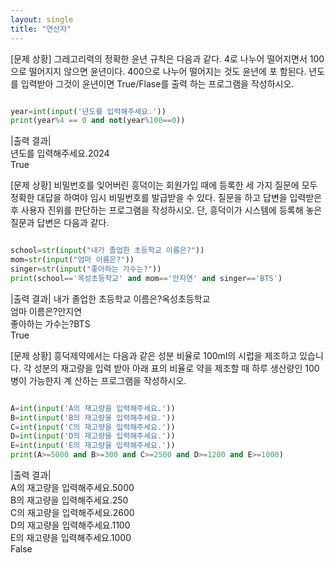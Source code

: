 ```yaml
---
layout: single
title: "연산자"
---
```


[문제 상황]
그레고리력의 정확한 윤년 규칙은 다음과 같다. 4로 나누어 떨어지면서 100으로 떨어지지 않으면 윤년이다. 400으로 나누어 떨어지는 것도 윤년에 포 함된다. 년도를 입력받아 그것이 윤년이면 True/Flase를 출력 하는 프로그램을 작성하시오.
~~~ python

year=int(input('년도를 입력해주세요.'))
print(year%4 == 0 and not(year%100==0))

~~~
|출력 결과|  
년도를 입력해주세요.2024   
True

[문제 상황]
비밀번호를 잊어버린 흥덕이는 회원가입 때에 등록한 세 가지 질문에 모두 정확한 대답을 하여야 임시 비밀번호를 발급받을 수 있다. 질문을 하고 답변을 입력받은 후 사용자 진위를 판단하는 프로그램을 작성하시오. 단, 흥덕이가 시스템에 등록해 놓은 질문과 답변은 다음과 같다.
~~~python

school=str(input("내가 졸업한 초등학교 이름은?"))
mom=str(input("엄마 이름은?"))
singer=str(input("좋아하는 가수는?"))
print(school=='옥성초등학교' and mom=='안지연' and singer=='BTS')

~~~
|출력 결과|
내가 졸업한 초등학교 이름은?옥성초등학교   
엄마 이름은?안지연   
좋아하는 가수는?BTS   
True

[문제 상황]
흥덕제약에서는 다음과 같은 성분 비율로 100ml의 시럽을 제조하고 있습니다. 각 성분의 재고량을 입력 받아 아래 표의 비율로 약을 제조할 때 하루 생산량인 100병이 가능한지 계 산하는 프로그램을 작성하시오.
~~~ python

A=int(input('A의 재고량을 입력해주세요.'))
B=int(input('B의 재고량을 입력해주세요.'))
C=int(input('C의 재고량을 입력해주세요.'))
D=int(input('D의 재고량을 입력해주세요.'))
E=int(input('E의 재고량을 입력해주세요.'))
print(A>=5000 and B>=300 and C>=2500 and D>=1200 and E>=1000)

~~~
|출력 결과|  
A의 재고량을 입력해주세요.5000   
B의 재고량을 입력해주세요.250   
C의 재고량을 입력해주세요.2600   
D의 재고량을 입력해주세요.1100   
E의 재고량을 입력해주세요.1000   
False


